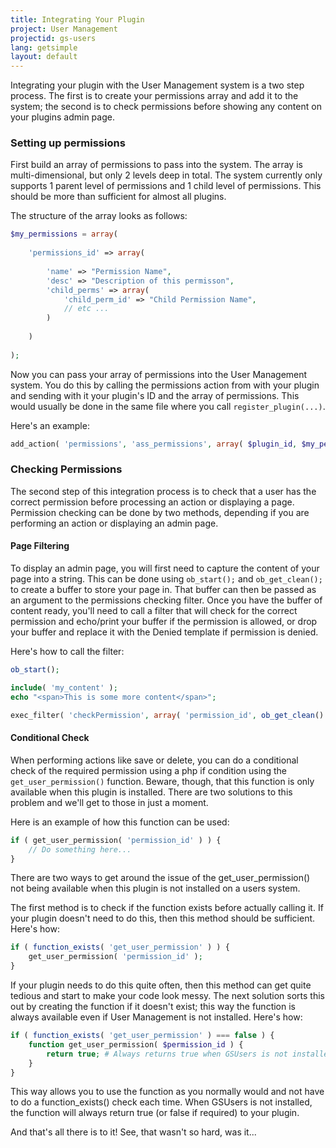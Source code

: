 ```yaml
---
title: Integrating Your Plugin
project: User Management
projectid: gs-users
lang: getsimple
layout: default
---
```


Integrating your plugin with the User Management system is a two step process. The first is to create your permissions array and add it to the system; the second is to check permissions before showing any content on your plugins admin page.

### Setting up permissions
First build an array of permissions to pass into the system. The array is multi-dimensional, but only 2 levels deep in total. The system currently only supports 1 parent level of permissions and 1 child level of permissions. This should be more than sufficient for almost all plugins.

The structure of the array looks as follows:
```php
$my_permissions = array(
    
    'permissions_id' => array(
        
        'name' => "Permission Name",
        'desc' => "Description of this permisson",
        'child_perms' => array(
            'child_perm_id' => "Child Permission Name",
            // etc ...
        )
        
    )
    
);
```
Now you can pass your array of permissions into the User Management system. You do this by calling the permissions action from with your plugin and sending with it your plugin's ID and the array of permissions. This would usually be done in the same file where you call `register_plugin(...)`.

Here's an example:
```php
add_action( 'permissions', 'ass_permissions', array( $plugin_id, $my_permissions ) );
```

### Checking Permissions
The second step of this integration process is to check that a user has the correct permission before processing an action or displaying a page. Permission checking can be done by two methods, depending if you are performing an action or displaying an admin page.

#### Page Filtering
To display an admin page, you will first need to capture the content of your page into a string. This can be done using `ob_start();` and `ob_get_clean();` to create a buffer to store your page in. That buffer can then be passed as an argument to the permissions checking filter. Once you have the buffer of content ready, you'll need to call a filter that will check for the correct permission and echo/print your buffer if the permission is allowed, or drop your buffer and replace it with the Denied template if permission is denied.

Here's how to call the filter:
```php
ob_start();

include( 'my_content' );
echo "<span>This is some more content</span>";

exec_filter( 'checkPermission', array( 'permission_id', ob_get_clean() ) );
```

#### Conditional Check
When performing actions like save or delete, you can do a conditional check of the required permission using a php if condition using the `get_user_permission()` function. Beware, though, that this function is only available when this plugin is installed. There are two solutions to this problem and we'll get to those in just a moment.

Here is an example of how this function can be used:
```php
if ( get_user_permission( 'permission_id' ) ) {
    // Do something here...
}
```
There are two ways to get around the issue of the get_user_permission() not being available when this plugin is not installed on a users system.

The first method is to check if the function exists before actually calling it. If your plugin doesn't need to do this, then this method should be sufficient. Here's how:
```php
if ( function_exists( 'get_user_permission' ) ) {
    get_user_permission( 'permission_id' );
}
```
If your plugin needs to do this quite often, then this method can get quite tedious and start to make your code look messy. The next solution sorts this out by creating the function if it doesn't exist; this way the function is always available even if User Management is not installed. Here's how:
```php
if ( function_exists( 'get_user_permission' ) === false ) {
    function get_user_permission( $permission_id ) {
        return true; # Always returns true when GSUsers is not installed
    }
}
```
This way allows you to use the function as you normally would and not have to do a function_exists() check each time. When GSUsers is not installed, the function will always return true (or false if required) to your plugin.

And that's all there is to it! See, that wasn't so hard, was it...
